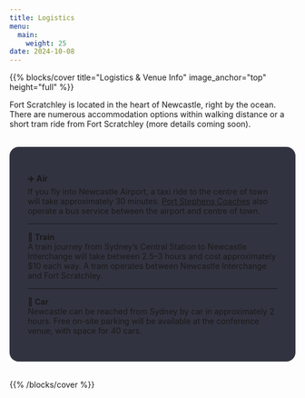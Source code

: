 ```yaml
---
title: Logistics
menu:
  main:
    weight: 25
date: 2024-10-08
---
```


{{% blocks/cover title="Logistics & Venue Info" image_anchor="top" height="full" %}}

Fort Scratchley is located in the heart of Newcastle, right by the ocean. There are numerous accommodation options within walking distance or a short tram ride from Fort Scratchley (more details coming soon).

<div style="max-width:800px; margin:2rem auto; background-color: rgba(1, 2, 18, 0.8); padding: 2rem; border-radius: 1rem; text-align: left;">

**✈️ Air**  
If you fly into Newcastle Airport, a taxi ride to the centre of town will take approximately 30 minutes. [Port Stephens Coaches](https://www.pscoaches.com.au/newcastle-airport-bus/) also operate a bus service between the airport and centre of town.

<hr class="my-3">

**🚆 Train**  
A train journey from Sydney’s Central Station to Newcastle Interchange will take between 2.5–3 hours and cost approximately $10 each way. A tram operates between Newcastle Interchange and Fort Scratchley.

<hr class="my-3">

**🚗 Car**  
Newcastle can be reached from Sydney by car in approximately 2 hours. Free on-site parking will be available at the conference venue, with space for 40 cars.

</div>

{{% /blocks/cover %}}
